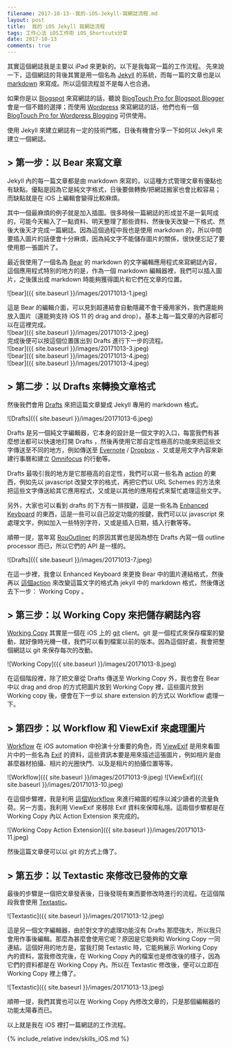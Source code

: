 ```yaml
---
filename: 2017-10-13--我的-iOS-Jekyll-寫網誌流程.md
layout: post
title:  我的 iOS Jekyll 寫網誌流程
tags: 工作心法 iOS工作術 iOS_Shortcuts分享
date: 2017-10-13
comments: true
---
```


其實這個網誌我是主要以 iPad 來更新的。以下是我每寫一篇的工作流程。
先來說一下，這個網誌的背後其實是用一個名為 [Jekyll](https://jekyllrb.com/) 的系統，而每一篇的文章也是以 [markdown](https://daringfireball.net/projects/markdown) 來寫成。所以這個流程並不是每人也合適。

如果你是以 [Blogspot](https://www.blogger.com/) 來寫網誌的話，聽說 [BlogTouch Pro for Blogspot Blogger](https://itunes.apple.com/us/app/blogtouch-pro-for-blogspot-blogger/id583725471?mt=8) 會是一個不錯的選擇；而使用 [Wordpress](https://wordpress.com/) 來寫網誌的話，他們也有一個 [BlogTouch Pro for Wordpress Blogging](https://itunes.apple.com/us/app/blogtouch-pro-for-wordpress-blogging/id898784682?mt=8) 可供使用。

使用 Jekyll 來建立網誌有一定的技術門檻，日後有機會分享一下如何以 Jekyll 來建立一個網誌。

## > 第一步：以 Bear 來寫文章
Jekyll 內的每一篇文章都是由 markdown 來寫的，以這種方式管理文章有優點也有缺點。優點是因為它是純文字格式，日後要做轉換/把網誌搬家也會比較容易；而缺點就是在 iOS 上編輯會變得比較麻煩。

其中一個最麻煩的例子就是加入插圖。很多時候一篇網誌的形成並不是一氣呵成的，可能今天輸入了一點資料、明天整理了那些資料、然後後天改變一下格式、然後大後天才完成一篇網誌。因為這個過程中我也是使用 markdown 的，所以中間要插入圖片的話便會十分麻煩，因為純文字不能儲存圖片的關係，很快便忘記了要使用那一張圖片了。

最近我使用了一個名為 [Bear](https://itunes.apple.com/us/app/bear/id1016366447?mt=8) 的 markdown 的文字編輯應用程式來寫網誌內容，這個應用程式特別的地方的是，作為一個 markdown 編輯器裡，我們可以插入圖片，之後匯出成 markdown 時能夠獲得圖片和它們在文章的位置。

![bear]({{ site.baseurl }}/images/20171013-1.jpeg)

這是 Bear 的編輯介面，可以見到超連結會自動隱藏不會干擾用家外，我們還能夠放入圖片（還能夠支持 iOS 11 的 drag and drop）。基本上每一篇文章的內容都可以在這裡完成。  
![bear]({{ site.baseurl }}/images/20171013-2.jpeg)	
完成後便可以按這個位置匯出到 Drafts 進行下一步的流程。  
![bear]({{ site.baseurl }}/images/20171013-3.jpeg)  
![bear]({{ site.baseurl }}/images/20171013-4.jpeg)  
![bear]({{ site.baseurl }}/images/20171013-4.jpeg)  

## > 第二步：以 Drafts 來轉換文章格式
然後我們會用 [Drafts](http://agiletortoise.com/drafts/) 來把這篇文章變成 Jekyll 專用的 markdown 格式。

![Drafts]({{ site.baseurl }}/images/20171013-6.jpeg)

Drafts 是另一個純文字編輯器，它本身的設計是一個文字的入口，每當我們有甚麼想法都可以快速地打開 Drafts ，然後再使用它那自定性極高的功能來把這些文字傳送至不同的地方，例如傳送至 [Evernote](https://evernote.com/) / [Dropbox](https://www.dropbox.com/) 、又或是用文字內容來新建行事曆和建立 [Omnifocus](https://www.omnigroup.com/omnifocus)  的行動等。

Drafts 最吸引我的地方是它那極高的自定性，我們可以寫一些名為 [action](https://drafts4-actions.agiletortoise.com/) 的東西，例如先以 javascript 改變文字的格式，再把它們以 URL Schemes 的方法來把這些文字傳送給其它應用程式，又或是以其他的應用程式來幫忙處理這些文字。

另外，大家也可以看到 drafts 的下方有一排按鍵，這是一些名為 [Enhanced Keyboard](https://agiletortoise.zendesk.com/hc/en-us/articles/202865034-Using-the-Enhanced-Keyboard) 的東西，這是一些可以自己設定功能的按鍵，我們可以以 javascript 來處理文字，例如加入一些特別字符，又或是插入日期，插入行數等等。

順帶一提，當年寫 [RouOutliner](https://rououtliner.github.io/) 的原因其實也是因為想在 Drafts 內寫一個 outline processor 而已，所以它們的 API 是一樣的。

![Drafts]({{ site.baseurl }}/images/20171013-7.jpeg)

在這一步裡，我會以 Enhanced Keyboard 來更換 Bear 中的圖片連結格式，然後再以 [這個action](https://drafts4-actions.agiletortoise.com/a/2G2) 來改變這篇文字的格式為 jekyll 中的 markdown 格式，然後傳送去下一步： Working Copy 。

## > 第三步：以 Working Copy 來把儲存網誌內容
[Working Copy](https://workingcopyapp.com/) 其實是一個在 iOS 上的 [git](https://git-scm.com/) client。git 是一個程式來保存檔案的變動，就好像時光機一樣，我們可以看到檔案以前的版本。因為這個好處，我會把整個網誌以 git 來保存每次的改動。

![Working Copy]({{ site.baseurl }}/images/20171013-8.jpeg)

在這個階段裡，除了把文章從 Drafts 傳送至 Working Copy 外，我也會在 Bear 中以 drag and drop 的方式把圖片放到 Working Copy 裡，這些圖片放到 Working copy 後，便會在下一步以 share extension 的方式以 Workflow 處理一下。

## > 第四步：以 Workflow 和 ViewExif 來處理圖片
[Workflow](https://workflow.is/) 在 iOS automation 中扮演十分重要的角色，而 [ViewExif](https://itunes.apple.com/us/app/viewexif/id945320815?mt=8)  是用來看圖片中的一些名為 [Exif](https://en.wikipedia.org/wiki/Exif) 的資料，這些資訊本要是用來描述這張圖片，例如相片是由甚麼器材拍攝、相片的光圈快門、以及是相片的拍攝位置等等。

![Workflow]({{ site.baseurl }}/images/20171013-9.jpeg) 
![ViewExif]({{ site.baseurl }}/images/20171013-10.jpeg)  

在這個步驟裡，我是利用 [這個Workflow](https://workflow.is/workflows/7776bd773ebb4126b1b366aff4cd7280) 來進行縮圖的程序以減少讀者的流量負荷。另一方面，我利用 ViewExif 來移除 Exif 資料來保障私隱。這兩個步驟都是在 Working Copy 內以 Action Extension 來完成的。

![Working Copy Action Extension]({{ site.baseurl }}/images/20171013-11.jpeg)

然後這篇文章便可以以 git 的方式上傳了。

## > 第五步：以 Textastic 來修改已發佈的文章

最後的步驟是一個把文章發表後，日後發現有東西要修改時進行的流程。在這個階段我會使用 [Textastic](https://www.textasticapp.com)。

![Textastic]({{ site.baseurl }}/images/20171013-12.jpeg)

這是另一個文字編輯器，由於對文字的處理功能沒有 Drafts 那麼強大，所以我只會用作事後編輯。那麼為甚麼會使用它呢？原因是它能夠和 Working Copy 一同連結。這個好用的地方是，當我打開 Textastic 時，它能夠展示 Working Copy 內的資料，當我修改完後，在 Working Copy 內的檔案也是修改後的樣子，因為它們的資料都是在 Working Copy 內。所以在 Textastic 修改後，便可以立即在 Working Copy 裡上傳了。

![Textastic]({{ site.baseurl }}/images/20171013-13.jpeg)

順帶一提，我們其實也可以在 Working Copy 內修改文章的，只是那個編輯器的功能太陽春而已。

以上就是我在 iOS 裡打一篇網誌的工作流程。

{% include_relative index/skills_iOS.md %}